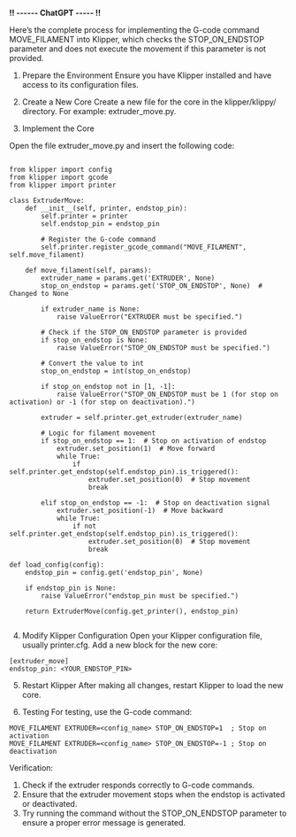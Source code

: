 **!! ------ ChatGPT ----- !!**

Here’s the complete process for implementing the G-code command MOVE_FILAMENT into Klipper,
which checks the STOP_ON_ENDSTOP parameter and does not execute the movement if this parameter is not provided.

1. Prepare the Environment
Ensure you have Klipper installed and have access to its configuration files.

2. Create a New Core
Create a new file for the core in the klipper/klippy/ directory. For example: extruder_move.py.
3. Implement the Core

Open the file extruder_move.py and insert the following code:

```

from klipper import config
from klipper import gcode
from klipper import printer

class ExtruderMove:
    def __init__(self, printer, endstop_pin):
        self.printer = printer
        self.endstop_pin = endstop_pin

        # Register the G-code command
        self.printer.register_gcode_command("MOVE_FILAMENT", self.move_filament)

    def move_filament(self, params):
        extruder_name = params.get('EXTRUDER', None)
        stop_on_endstop = params.get('STOP_ON_ENDSTOP', None)  # Changed to None

        if extruder_name is None:
            raise ValueError("EXTRUDER must be specified.")
        
        # Check if the STOP_ON_ENDSTOP parameter is provided
        if stop_on_endstop is None:
            raise ValueError("STOP_ON_ENDSTOP must be specified.")

        # Convert the value to int
        stop_on_endstop = int(stop_on_endstop)

        if stop_on_endstop not in [1, -1]:
            raise ValueError("STOP_ON_ENDSTOP must be 1 (for stop on activation) or -1 (for stop on deactivation).")

        extruder = self.printer.get_extruder(extruder_name)

        # Logic for filament movement
        if stop_on_endstop == 1:  # Stop on activation of endstop
            extruder.set_position(1)  # Move forward
            while True:
                if self.printer.get_endstop(self.endstop_pin).is_triggered():
                    extruder.set_position(0)  # Stop movement
                    break

        elif stop_on_endstop == -1:  # Stop on deactivation signal
            extruder.set_position(-1)  # Move backward
            while True:
                if not self.printer.get_endstop(self.endstop_pin).is_triggered():
                    extruder.set_position(0)  # Stop movement
                    break

def load_config(config):
    endstop_pin = config.get('endstop_pin', None)
    
    if endstop_pin is None:
        raise ValueError("endstop_pin must be specified.")
    
    return ExtruderMove(config.get_printer(), endstop_pin)
    
```
    
4. Modify Klipper Configuration
Open your Klipper configuration file, usually printer.cfg.
Add a new block for the new core:

```
[extruder_move]
endstop_pin: <YOUR_ENDSTOP_PIN>
```

5. Restart Klipper
After making all changes, restart Klipper to load the new core.

6. Testing
For testing, use the G-code command:

```
MOVE_FILAMENT EXTRUDER=<config_name> STOP_ON_ENDSTOP=1  ; Stop on activation
MOVE_FILAMENT EXTRUDER=<config_name> STOP_ON_ENDSTOP=-1 ; Stop on deactivation

```

Verification:

1. Check if the extruder responds correctly to G-code commands.
2. Ensure that the extruder movement stops when the endstop is activated or deactivated.
3. Try running the command without the STOP_ON_ENDSTOP parameter to ensure a proper error message is generated.
